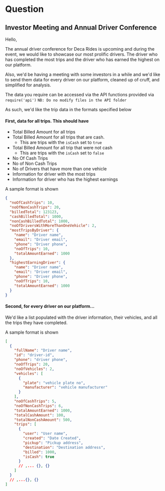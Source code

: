 # Question

## Investor Meeting and Annual Driver Conference

Hello,

The annual driver conference for Deca Rides is upcoming and during the event, we would like to showcase our most prolific drivers. The driver who has completed the most trips and the driver who has earned the highest on our platform.

Also, we'd be having a meeting with some investors in a while and we'd like to send them data for every driver on our platform, cleaned up of cruff, and simplified for analysis.

The data you require can be accessed via the API functions provided via `require('api')`
`NB: Do no modify files in the API folder`

As such, we'd like the trip data in the formats specified below

#### First, data for all trips. This should have

- Total Billed Amount for all trips
- Total Billed Amount for all trips that are cash.
  - This are trips with the `isCash` set to `true`
- Total Billed Amount for all trip that were not cash
  - This are trips with the `isCash` set to `false`
- No Of Cash Trips
- No of Non Cash Trips
- No of Drivers that have more than one vehicle
- Information for driver with the most trips
- Information for driver who has the highest earnings

A sample format is shown

```json
{
  "noOfCashTrips": 10,
  "noOfNonCashTrips": 20,
  "billedTotal": 123123,
  "cashBilledTotal": 1000,
  "nonCashBilledTotal": 1000,
  "noOfDriversWithMoreThanOneVehicle": 2,
  "mostTripsByDriver": {
    "name": "Driver name",
    "email": "Driver email",
    "phone": "Driver phone",
    "noOfTrips": 10,
    "totalAmountEarned": 1000
  },
  "highestEarningDriver": {
    "name": "Driver name",
    "email": "Driver email",
    "phone": "Driver phone",
    "noOfTrips": 10,
    "totalAmountEarned": 1000
  }
}
```

#### Second, for every driver on our platform...

We'd like a list populated with the driver information, their vehicles, and all the trips they have completed.

A sample format is shown

```json
[
  {
    "fullName": "Driver name",
    "id": "driver-id",
    "phone": "driver phone",
    "noOfTrips": 20,
    "noOfVehicles": 2,
    "vehicles": [
      {
        "plate": "vehicle plate no",
        "manufacturer": "vehicle manufacturer"
      }
    ],
    "noOfCashTrips": 5,
    "noOfNonCashTrips": 6,
    "totalAmountEarned": 1000,
    "totalCashAmount": 100,
    "totalNonCashAmount": 500,
    "trips": [
      {
        "user": "User name",
        "created": "Date Created",
        "pickup": "Pickup address",
        "destination": "Destination address",
        "billed": 1000,
        "isCash": true
      }
      // ,... {}, {}
    ]
  }
  // ,...{}, {}
]
```
